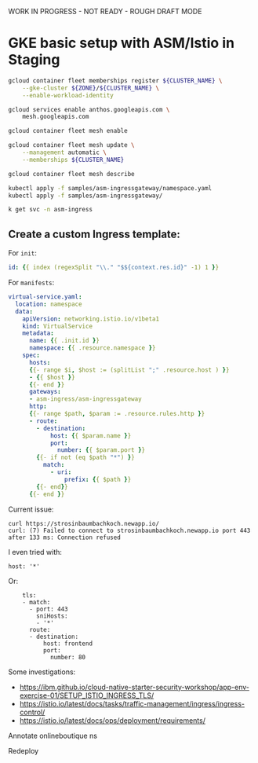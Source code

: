 WORK IN PROGRESS - NOT READY - ROUGH DRAFT MODE

# GKE basic setup with ASM/Istio in Staging

```bash
gcloud container fleet memberships register ${CLUSTER_NAME} \
    --gke-cluster ${ZONE}/${CLUSTER_NAME} \
    --enable-workload-identity

gcloud services enable anthos.googleapis.com \
    mesh.googleapis.com

gcloud container fleet mesh enable

gcloud container fleet mesh update \
    --management automatic \
    --memberships ${CLUSTER_NAME}
```

```bash
gcloud container fleet mesh describe
```

```bash
kubectl apply -f samples/asm-ingressgateway/namespace.yaml
kubectl apply -f samples/asm-ingressgateway/
```

```bash
k get svc -n asm-ingress
```

## Create a custom Ingress template:

For `init`:
```yaml
id: {{ index (regexSplit "\\." "$${context.res.id}" -1) 1 }}
```

For `manifests`:
```yaml
virtual-service.yaml:
  location: namespace
  data:
    apiVersion: networking.istio.io/v1beta1
    kind: VirtualService
    metadata:
      name: {{ .init.id }}
      namespace: {{ .resource.namespace }}
    spec:
      hosts:
      {{- range $i, $host := (splitList ";" .resource.host ) }}
      - {{ $host }}
      {{- end }}
      gateways:
      - asm-ingress/asm-ingressgateway
      http:
      {{- range $path, $param := .resource.rules.http }}
      - route:
        - destination:
            host: {{ $param.name }}
            port:
              number: {{ $param.port }}
        {{- if not (eq $path "*") }}
          match:
            - uri:
                prefix: {{ $path }}
        {{- end}}
      {{- end }}
```

Current issue:
```
curl https://strosinbaumbachkoch.newapp.io/
curl: (7) Failed to connect to strosinbaumbachkoch.newapp.io port 443 after 133 ms: Connection refused
```

I even tried with:
```
host: '*'
```
Or:
```
    tls:
    - match:
      - port: 443
        sniHosts:
        - '*'
      route:
      - destination:
          host: frontend
          port:
            number: 80
```

Some investigations:
- https://ibm.github.io/cloud-native-starter-security-workshop/app-env-exercise-01/SETUP_ISTIO_INGRESS_TLS/
- https://istio.io/latest/docs/tasks/traffic-management/ingress/ingress-control/
- https://istio.io/latest/docs/ops/deployment/requirements/

Annotate onlineboutique ns

Redeploy
